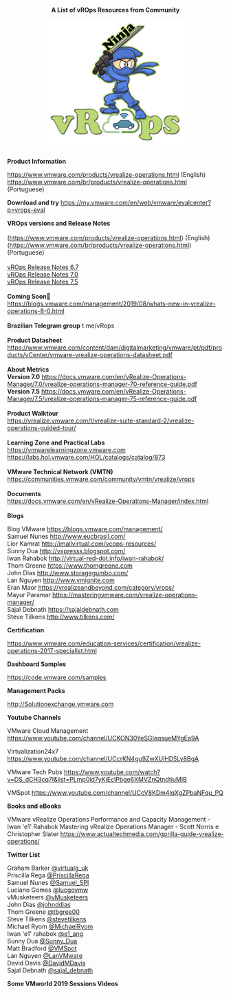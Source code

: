 
<p align="center"><b>A List of vROps Resources from Community</b>
   
<p align="center">
   <img src="https://github.com/bethsouza/vROps/blob/master/vropss.JPG">
</p>


**Product Information**

https://www.vmware.com/products/vrealize-operations.html (English) <br/>
https://www.vmware.com/br/products/vrealize-operations.html (Portuguese) <br/>

**Download and try** https://my.vmware.com/en/web/vmware/evalcenter?p=vrops-eval

**VROps versions and Release Notes** <br/> <br/>
(https://www.vmware.com/products/vrealize-operations.html) (English) <br/>
(https://www.vmware.com/br/products/vrealize-operations.html) (Portuguese) <br/> <br/>
[vROps Release Notes 6.7](https://docs.vmware.com/en/vRealize-Operations-Manager/6.7/rn/vRealize-Operations-Manager-67.html) <br/>
[vROps Release Notes 7.0](https://docs.vmware.com/en/vRealize-Operations-Manager/7.0/rn/vRealize-Operations-Manager-70.html) <br/>
[vROps Release Notes 7.5](https://docs.vmware.com/en/vRealize-Operations-Manager/7.5/rn/vRealize-Operations-Manager-75.html) <br/> <br/>
**Coming Soon**🎉 <br/>
https://blogs.vmware.com/management/2019/08/whats-new-in-vrealize-operations-8-0.html <br/> <br/>
**Brazilian Telegram group**  t.me/vRops <br/> <br/>
**Product Datasheet** <br/>
https://www.vmware.com/content/dam/digitalmarketing/vmware/pt/pdf/products/vCenter/vmware-vrealize-operations-datasheet.pdf <br/> <br/>
**About Metrics** <br/>
**Version 7.0** https://docs.vmware.com/en/vRealize-Operations-Manager/7.0/vrealize-operations-manager-70-reference-guide.pdf <br/>
**Version 7.5** https://docs.vmware.com/en/vRealize-Operations-Manager/7.5/vrealize-operations-manager-75-reference-guide.pdf <br/> <br/>
**Product Walktour** <br/>
https://vrealize.vmware.com/t/vrealize-suite-standard-2/vrealize-operations-guided-tour/ <br/> <br/>
**Learning Zone and Practical Labs** <br/>
https://vmwarelearningzone.vmware.com <br/>
https://labs.hol.vmware.com/HOL/catalogs/catalog/873 <br/> <br/>
**VMware Technical Network (VMTN)** <br/>
https://communities.vmware.com/community/vmtn/vrealize/vrops <br/> <br/>
**Documents** <br/>
https://docs.vmware.com/en/vRealize-Operations-Manager/index.html <br/> <br/>
**Blogs** <br/>

Blog VMware https://blogs.vmware.com/management/ <br/>
Samuel Nunes http://www.eucbrasil.com/ <br/>
Lior Kamrat http://imallvirtual.com/vcops-resources/ <br/>
Sunny Dua http://vxpresss.blogspot.com/ <br/>
Iwan Rahabok http://virtual-red-dot.info/iwan-rahabok/ <br/>
Thom Greene https://www.thomgreene.com <br/>
John Dias http://www.storagegumbo.com/ <br/>
Lan Nguyen http://www.vmignite.com <br/>
Eran Maor https://vrealizeandbeyond.com/category/vrops/ <br/>
Mayur Paramar https://masteringvmware.com/vrealize-operations-manager/ <br/>
Sajal Debnath  https://sajaldebnath.com <br/>
Steve Tilkens http://www.tilkens.com/ <br/>

**Certification**

https://www.vmware.com/education-services/certification/vrealize-operations-2017-specialist.html


**Dashboard Samples**

https://code.vmware.com/samples


**Management Packs**

http://Solutionexchange.vmware.com


**Youtube Channels**

VMware Cloud Management https://www.youtube.com/channel/UCKON30YeSGIeqsueMYgEa9A

Virtualization24x7  https://www.youtube.com/channel/UCcrKN4gu9ZwXUlHD5Ly8BgA

VMware Tech Pubs https://www.youtube.com/watch?v=DS_dCH3cq7I&list=PLmp0id7yKiEclPbge6XMVZnQtndtiuMlB

VMSpot https://www.youtube.com/channel/UCcV8KDm4lqXgZPbaNFqu_PQ


**Books and eBooks**

VMware vRealize Operations Performance and Capacity Management - Iwan 'e1' Rahabok
Mastering vRealize Operations Manager - Scott Norris e Christopher Slater 
https://www.actualtechmedia.com/gorilla-guide-vrealize-operations/


**Twitter List**

Graham Barker [@virtualg_uk](https://twitter.com/virtualg_uk)<br/>
Priscilla Rega [@PriscillaRega](https://twitter.com/PriscillaRega)<br/>
Samuel Nunes [@Samuel_SPI](https://twitter.com/samuel_spi)<br/>
Luciano Gomes [@lucgovmw](https://twitter.com/lucgovmw)<br/>
vMusketeers [@vMusketeers](https://twitter.com/vMusketeers)<br/>
John Dias [@johnddias](https://twitter.com/johnddias)<br/>
Thom Greene [@tbgree00](https://twitter.com/tbgree00)<br/>
Steve Tilkens [@stevetilkens](https://twitter.com/stevetilkens)<br/>
Michael Ryom [@MichaelRyom](https://twitter.com/MichaelRyom)<br/>
Iwan 'e1' rahabok [@e1_ang](https://twitter.com/e1_ang)<br/>
Sunny Dua [@Sunny_Dua](https://twitter.com/Sunny_Dua)<br/>
Matt Bradford [@VMSpot ](https://twitter.com/VMSpot)<br/>
Lan Nguyen [@LanVMware](https://twitter.com/LanVMware)<br/>
David Davis [@DavidMDavis](https://twitter.com/DavidMDavis)<br/>
Sajal Debnath [@sajal_debnath](https://twitter.com/@sajal_debnath)<br/>

**Some VMworld 2019 Sessions Videos**


